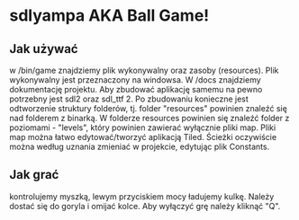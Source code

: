 # sdlyampa AKA Ball Game!

## Jak używać

w /bin/game znajdziemy plik wykonywalny oraz zasoby (resources). Plik wykonywalny jest przeznaczony na windowsa. W /docs znajdziemy dokumentację projektu.
Aby zbudować aplikację samemu na pewno potrzebny jest sdl2 oraz sdl_ttf 2. Po zbudowaniu konieczne jest odtworzenie struktury folderów, tj. folder "resources" powinien znaleźć się nad folderem z binarką. W folderze resources powinien się znaleźć folder z poziomami - "levels", który powinien zawierać wyłącznie pliki map. Pliki map można łatwo edytować/tworzyć aplikacją Tiled.
Ścieżki oczywiście można według uznania zmieniać w projekcie, edytując plik Constants.

## Jak grać

kontrolujemy myszką, lewym przyciskiem mocy ładujemy kulkę. Należy dostać się do goryla i omijać kolce. Aby wyłączyć grę należy kliknąć "Q".